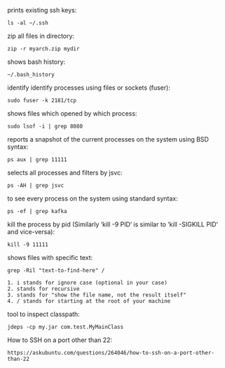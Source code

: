 prints existing ssh keys:
```
ls -al ~/.ssh
```
zip all files in directory:
```
zip -r myarch.zip mydir
```
shows bash history:
```
~/.bash_history
```
identify identify processes using files or sockets (fuser):
``` 
sudo fuser -k 2181/tcp
```
 shows files which opened by which process:
```
sudo lsof -i | grep 8080
```
reports a snapshot of the current processes on the system using BSD syntax:
```
ps aux | grep 11111
```
selects all processes and filters by jsvc:
```
ps -AH | grep jsvc
```
to see every process on the system using standard syntax:
```
ps -ef | grep kafka
```
kill the process by pid (Similarly ‘kill -9 PID‘ is similar to ‘kill -SIGKILL PID‘ and vice-versa):
```
kill -9 11111
```
shows files with specific text:
```
grep -Ril "text-to-find-here" /

1. i stands for ignore case (optional in your case)
2. stands for recursive
3. stands for "show the file name, not the result itself"
4. / stands for starting at the root of your machine
```
tool to inspect classpath:
```
jdeps -cp my.jar com.test.MyMainClass
```
How to SSH on a port other than 22:
```
https://askubuntu.com/questions/264046/how-to-ssh-on-a-port-other-than-22
```
